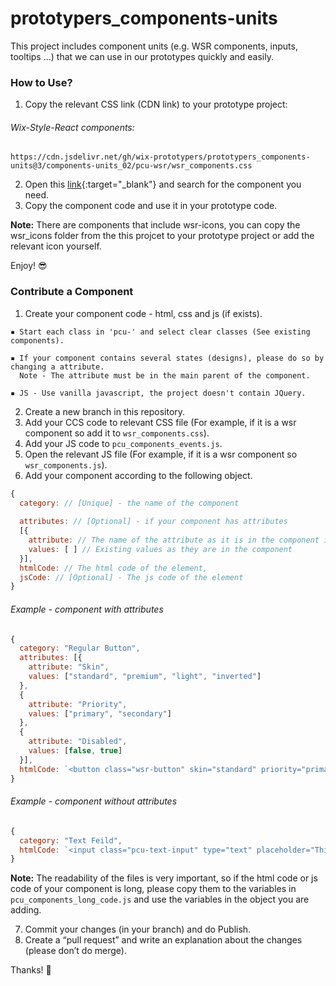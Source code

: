 # prototypers_components-units
This project includes component units (e.g. WSR components, inputs, tooltips ...) that we can use in our prototypes quickly and easily.

### How to Use?
1. Copy the relevant CSS link (CDN link) to your prototype project:

###### Wix-Style-React components:
```
https://cdn.jsdelivr.net/gh/wix-prototypers/prototypers_components-units@3/components-units_02/pcu-wsr/wsr_components.css
```
2. Open this [link](https://wix-prototypers.github.io/prototypers_components-units/components-units_02/src/index.html){:target="\_blank"} and search for the component you need.
3. Copy the component code and use it in your prototype code.

<b>Note:</b> There are components that include wsr-icons, you can copy the wsr_icons folder from the this projcet to your prototype project or add the relevant icon yourself.

Enjoy! 😎

### Contribute a Component
1. Create your component code - html, css and js (if exists).

```
▪️ Start each class in 'pcu-' and select clear classes (See existing components).

▪️ If your component contains several states (designs), please do so by changing a attribute.
  Note - The attribute must be in the main parent of the component.
  
▪️ JS - Use vanilla javascript, the project doesn't contain JQuery.
```

2. Create a new branch in this repository.
3. Add your CCS code to relevant CSS file (For example, if it is a wsr component so add it to ```wsr_components.css```).
4. Add your JS code to ```pcu_components_events.js```.
5. Open the relevant JS file (For example, if it is a wsr component so ```wsr_components.js```).
6. Add your component according to the following object.

``` javascript
{
  category: // [Unique] - the name of the component
  
  attributes: // [Optional] - if your component has attributes 
  [{
    attribute: // The name of the attribute as it is in the component itself
    values: [ ] // Existing values as they are in the component
  }],
  htmlCode: // The html code of the element,
  jsCode: // [Optional] - The js code of the element
}
```

###### Example - component with attributes
``` javascript
{
  category: "Regular Button",
  attributes: [{
    attribute: "Skin",
    values: ["standard", "premium", "light", "inverted"]
  },
  {
    attribute: "Priority",
    values: ["primary", "secondary"]
  },
  {
    attribute: "Disabled",
    values: [false, true]
  }],
  htmlCode: `<button class="wsr-button" skin="standard" priority="primary">Button</button>`
}
```

###### Example - component without attributes
``` javascript
{
  category: "Text Feild",
  htmlCode: `<input class="pcu-text-input" type="text" placeholder="This is a placeholder">`
}
```

<b>Note:</b> The readability of the files is very important, so if the html code or js code of your component is long, please copy them to the variables in ```pcu_components_long_code.js``` and use the variables in the object you are adding.

7. Commit your changes (in your branch) and do Publish.
8. Create a “pull request” and write an explanation about the changes (please don’t do merge).

Thanks! 🖤
